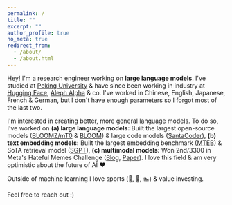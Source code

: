 ```yaml
---
permalink: /
title: ""
excerpt: ""
author_profile: true
no_meta: true
redirect_from: 
  - /about/
  - /about.html
---
```


Hey! I'm a research engineer working on **large language models**. I've studied at [Peking University](https://en.wikipedia.org/wiki/Peking_University) & have since been working in industry at [Hugging Face](https://huggingface.co/), [Aleph Alpha](https://www.aleph-alpha.com/) & co. I've worked in Chinese, English, Japanese, French & German, but I don't have enough parameters so I forgot most of the last two.

I'm interested in creating better, more general language models. To do so, I've worked on **(a) large language models:** Built the largest open-source models ([BLOOMZ/mT0](https://arxiv.org/abs/2211.01786) & [BLOOM](https://arxiv.org/abs/2211.05100)) & large code models ([SantaCoder](https://arxiv.org/abs/2301.03988)), **(b) text embedding models:** Built the largest embedding benchmark ([MTEB](https://arxiv.org/abs/2210.07316)) & SoTA retrieval model ([SGPT](https://arxiv.org/abs/2202.08904)), **(c) multimodal models:** Won 2nd/3300 in Meta's Hateful Memes Challenge ([Blog](https://ai.facebook.com/blog/hateful-memes-challenge-winners/), [Paper](https://arxiv.org/abs/2012.07788)). 
I love this field & am very optimistic about the future of AI ❤️

Outside of machine learning I love sports (🎾, 🏃, 🏊) & value investing.

Feel free to reach out :)


<!-- News
======
- May 2021: 
- April 2021:
-->
